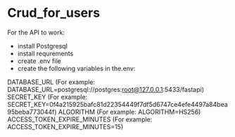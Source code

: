 # Crud_for_users

For the API to work:

- install Postgresql
- install requrements
- create .env file 
- create the following variables in the.env:

DATABASE_URL (For example: DATABASE_URL=postgresql://postgres:root@127.0.0.1:5433/fastapi)
SECRET_KEY (For example: SECRET_KEY=0f4a215925bafc81d22354449f7df5d6747ce4efe4497a84bea95beba773044f)
ALGORITHM (For example: ALGORITHM=HS256)
ACCESS_TOKEN_EXPIRE_MINUTES (For example: ACCESS_TOKEN_EXPIRE_MINUTES=15)
